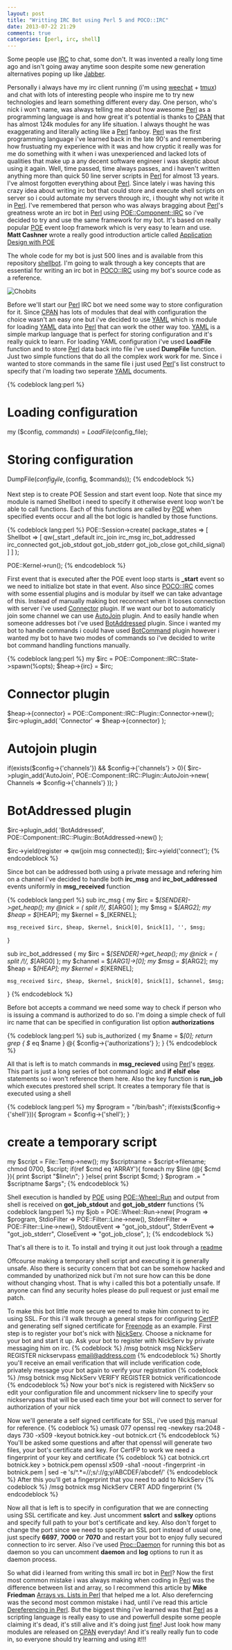 ```yaml
---
layout: post
title: "Writting IRC Bot using Perl 5 and POCO::IRC"
date: 2013-07-22 21:29
comments: true
categories: [perl, irc, shell]
---
```


Some people use [IRC](https://en.wikipedia.org/wiki/Internet_Relay_Chat) to chat, some don't. 
It was invented a really long time ago and isn't going away anytime soon despite some new generation alternatives poping up like [Jabber](http://www.jabber.org/). 

Personally i always have my irc client running (i'm using [weechat](http://weechat.org/) + [tmux](http://tmux.sourceforge.net/)) and chat with lots of interesting people
who inspire me to try new technologies and learn something different every day. One person, who's nick i won't name, was always telling me about how awesome [Perl][1] 
as a programming language is and how great it's potential is thanks to [CPAN][4] that has almost 124k modules for any life situation. 
I always thought he was exaggerating and literally acting like a [Perl][1] fanboy. [Perl][1] was the first programming language i've learned back in the late 90's 
and remembering how frustuating my experience with it was and how cryptic it really was for me do something with it when i was unexperienced and lacked lots of qualities that make up a 
any decent software engineer i was skeptic about using it again. 
Well, time passed, time always passes, and i haven't written anything more than quick 50 line server scripts in [Perl][1] for almost 13 years.
I've almost forgotten everything about [Perl][1]. Since lately i was having this crazy idea about writing irc bot that could store and execute shell scripts on server
so i could automate my servers through irc, i thought why not write it in [Perl][1]. I've remembered that person who was always bragging about [Perl][1]'s greatness wrote an irc bot in [Perl][1]
using [POE::Component::IRC][2] so i've decided to try and use the same framework for my bot. It's based on really popular [POE][3] event loop framework which is very easy to learn and use.
**Matt Cashner** wrote a really good introduction article called [Application Design with POE](http://www.perl.com/pub/2004/07/02/poeintro.html)

<!-- more -->

The whole code for my bot is just 500 lines and is available from this repository [shellbot](https://github.com/troydm/shellbot).
I'm going to walk through a key concepts that are essential for writing an irc bot in [POCO::IRC][2] using my bot's source code as a reference.

![Chobits](http://i.imgur.com/kiqhDBH.jpg)

Before we'll start our [Perl][1] IRC bot we need some way to store configuration for it. Since [CPAN][4] has lots of modules that deal with configuration the choice wasn't an easy one but 
i've decided to use [YAML](https://metacpan.org/module/YAML) which is module for loading [YAML][5] data into [Perl][1] that can work the other way too. [YAML][5] is a simple markup language
that is perfect for storing configuration and it's really quick to learn. For loading YAML configuration i've used **LoadFile** function and to store [Perl][1] data back into file i've used **DumpFile** function.
Just two simple functions that do all the complex work work for me. Since i wanted to store commands in the same file i just used [Perl][1]'s list construct to specify that i'm loading two seperate [YAML][5] documents.

{% codeblock lang:perl %}
# Loading configuration 
my ($config, $commands) = LoadFile($config_file);

# Storing configuration
DumpFile($config_file, ($config, $commands));
{% endcodeblock %}

Next step is to create POE Session and start event loop. Note that since my module is named Shellbot i need to specify it otherwise event loop won't be able to call functions.
Each of this functions are called by [POE][3] when specified events occur and all the bot logic is handled by those functions.

{% codeblock lang:perl %}
POE::Session->create(
    package_states => [
        Shellbot => [ qw(_start _default irc_join irc_msg irc_bot_addressed irc_connected 
                         got_job_stdout got_job_stderr got_job_close got_child_signal) ]
    ]
);

POE::Kernel->run();
{% endcodeblock %}

First event that is executed after the POE event loop starts is **_start** event so we need to initialize bot
state in that event. Also since [POCO::IRC][2] comes with some essential plugins and is modular by itself we can take advantage of this.
Instead of manually making bot reconnect when it looses connection with server i've used [Connector](https://metacpan.org/module/POE::Component::IRC::Plugin::Connector) plugin.
If we want our bot to automaticly join some channel we can use [AutoJoin](https://metacpan.org/module/POE::Component::IRC::Plugin::AutoJoin) plugin.
And to easily handle when someone addresses bot i've used [BotAddressed](https://metacpan.org/module/POE::Component::IRC::Plugin::BotAddressed) plugin. 
Since i wanted my bot to handle commands i could have used [BotCommand](https://metacpan.org/module/POE::Component::IRC::Plugin::BotCommand) plugin however i wanted my bot 
to have two modes of commands so i've decided to write bot command handling functions manually.

{% codeblock lang:perl %}
my $irc = POE::Component::IRC::State->spawn(%opts);
$heap->{irc} = $irc;

# Connector plugin
$heap->{connector} = POE::Component::IRC::Plugin::Connector->new();
$irc->plugin_add( 'Connector' => $heap->{connector} );

# Autojoin plugin
if(exists($config->{'channels'}) && $config->{'channels'} > 0){
    $irc->plugin_add('AutoJoin', POE::Component::IRC::Plugin::AutoJoin->new(
       Channels => $config->{'channels'}
    ));
}

# BotAddressed plugin
$irc->plugin_add( 'BotAddressed', POE::Component::IRC::Plugin::BotAddressed->new() );

$irc->yield(register => qw(join msg connected));
$irc->yield('connect');
{% endcodeblock %}

Since bot can be addressed both using a private message and refering him on a channel i've decided to handle 
both **irc_msg** and **irc_bot_addressed** events uniformly in **msg_received** function

{% codeblock lang:perl %}
sub irc_msg {
    my $irc = $_[SENDER]->get_heap();
    my @nick = ( split /!/, $_[ARG0] );
    my $msg = $_[ARG2];
    my $heap = $_[HEAP];
    my $kernel = $_[KERNEL];
 
    msg_received $irc, $heap, $kernel, $nick[0], $nick[1], '', $msg;
}

sub irc_bot_addressed {
    my $irc = $_[SENDER]->get_heap();
    my @nick = ( split /!/, $_[ARG0] );
    my $channel = $_[ARG1]->[0];
    my $msg = $_[ARG2];
    my $heap = $_[HEAP];
    my $kernel = $_[KERNEL];
 
    msg_received $irc, $heap, $kernel, $nick[0], $nick[1], $channel, $msg;
}
{% endcodeblock %}

Before bot accepts a command we need some way to check if person who is issuing a command is authorized to do so. I'm doing a simple check of full irc name
that can be specified in configuration list option **authorizations**

{% codeblock lang:perl %}
sub is_authorized {
    my $name = $_[0];
    return grep { $_ eq $name } @{ $config->{'authorizations'} };
}
{% endcodeblock %}

All that is left is to match commands in **msg_recieved** using [Perl][1]'s [regex](http://perldoc.perl.org/perlre.html). This part is just a long series of bot command logic
and **if** **elsif** **else** statements so i won't reference them here. Also the key function is **run_job** which executes prestored shell script. It creates a temporary file that
is executed using a shell

{% codeblock lang:perl %}
my $program = "/bin/bash";
if(exists($config->{'shell'})){
    $program = $config->{'shell'};
}

# create a temporary script
my $script = File::Temp->new();
my $scriptname = $script->filename;
chmod 0700, $script;
if(ref $cmd eq 'ARRAY'){
    foreach my $line (@{ $cmd }){
        print $script "$line\n";
    }
}else{
    print $script $cmd;
}
$program .= " $scriptname $args";
{% endcodeblock %}

Shell execution is handled by [POE][2] using [POE::Wheel::Run](https://metacpan.org/module/POE::Wheel::Run) 
and output from shell is received on **got_job_stdout** and **got_job_stderr** functions
{% codeblock lang:perl %}
my $job = POE::Wheel::Run->new(
    Program      => $program,
    StdioFilter  => POE::Filter::Line->new(),
    StderrFilter => POE::Filter::Line->new(),
    StdoutEvent  => "got_job_stdout",
    StderrEvent  => "got_job_stderr",
    CloseEvent   => "got_job_close",
);
{% endcodeblock %}

That's all there is to it. To install and trying it out just look through a [readme](https://github.com/troydm/shellbot/blob/master/README.md)

Offcourse making a temporary shell script and executing it is generally unsafe. Also there is security concern
that bot can be somehow hacked and commanded by unathorized nick but i'm not sure how can this be done without changing vhost.
That is why i called this bot a potentially unsafe. If anyone can find any security holes please do pull request or just email me patch.

To make this bot little more secure we need to make him connect to irc using SSL. For this i'll walk through a general steps for configuring
[CertFP](https://www.freenode.net/certfp/) and generating self signed certificate for [Freenode](https://www.freenode.net/) as an example.
First step is to register your bot's nick with [NickServ](https://blog.freenode.net/2007/03/nickserv-is-your-friend/). 
Choose a nickname for your bot and start it up. Ask your bot to register with NickServ by private messaging him on irc.
{% codeblock %}
/msg botnick msg NickServ REGISTER nickservpass email@address.com
{% endcodeblock %}
Shortly you'll receive an email verification that will include verification code, privately message your bot again to verify your registration
{% codeblock %}
/msg botnick msg NickServ VERIFY REGISTER botnick verificationcode
{% endcodeblock %}
Now your bot's nick is registered with NickServ so edit your configuration file and uncomment nickserv line to specify your nickservpass that will
be used each time your bot will connect to server for authorization of your nick

Now we'll generate a self signed certificate for SSL, i've used [this](https://www.freenode.net/certfp/makecert.shtml) manual for reference.
{% codeblock %}
umask 077
openssl req -newkey rsa:2048 -days 730 -x509 -keyout botnick.key -out botnick.crt
{% endcodeblock %}
You'll be asked some questions and after that openssl will generate two files, your bot's certificate and key.
For CertFP to work we need a fingerprint of your key and certificate
{% codeblock %}
cat botnick.crt botnick.key > botnick.pem
openssl x509 -sha1 -noout -fingerprint -in botnick.pem | sed -e 's/^.*=//;s/://g;y/ABCDEF/abcdef/' 
{% endcodeblock %}
After this you'll get a fingerprint that you need to add to NickServ
{% codeblock %}
/msg botnick msg NickServ CERT ADD fingerprint
{% endcodeblock %}

Now all that is left is to specify in configuration that we are connecting using SSL certificate and key.
Just uncomment **sslcrt** and **sslkey** options and specify full path to your bot's certificate and key.
Also don't forget to change the port since we need to specify an SSL port instead of usual one, just specify 
**6697**, **7000** or **7070** and restart your bot to enjoy fully secured connection to irc server.
Also i've used [Proc::Daemon](https://metacpan.org/module/DETI/Proc-Daemon-0.14/lib/Proc/Daemon.pod) for running this bot
as daemon so you can uncomment **daemon** and **log** options to run it as daemon process.


So what did i learned from writing this small irc bot in [Perl][1]?
Now the first most common mistake i was always making when coding in [Perl][1] was the difference between list and array, so
I recommend this article by **Mike Friedman** [Arrays vs. Lists in Perl](http://friedo.com/blog/2013/07/arrays-vs-lists-in-perl)
that helped me a lot. Also dereferncing was the second most common mistake i had, until i've read this article 
[Dereferencing in Perl](http://perlmeme.org/howtos/using_perl/dereferencing.html). But the biggest thing i've learned was that [Perl][1]
as a scripting language is really easy to use and powerfull despite some people claiming it's dead, it's still alive and it's doing 
just [fine](http://www.nntp.perl.org/group/perl.perl5.porters/2013/07/msg204905.html)! 
Just look how many modules are released on [CPAN][4] everyday! And it's really really fun to code in, so everyone should try learning and using it!!!



[1]: http://perl.org/ "Perl"
[2]: https://metacpan.org/module/POE::Component::IRC "POCO::IRC"
[3]: https://metacpan.org/module/POE "POE"
[4]: http://cpan.org "CPAN"
[5]: http://yaml.org "YAML"
